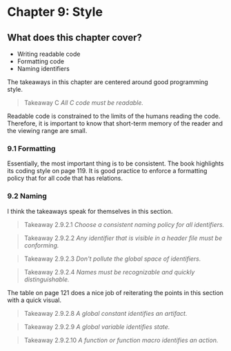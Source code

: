 # Chapter 9: Style

## What does this chapter cover?
- Writing readable code
- Formatting code
- Naming identifiers

The takeaways in this chapter are centered around good programming style.

> Takeaway C  *All C code must be readable.*

Readable code is constrained to the limits of the humans reading the code. Therefore, it is important to know that short-term memory of the reader and the viewing range are small.

### 9.1 Formatting

Essentially, the most important thing is to be consistent. The book highlights its coding style on page 119. It is good practice to enforce a formatting policy that for all code that has relations.

### 9.2 Naming

I think the takeaways speak for themselves in this section.

> Takeaway 2.9.2.1  *Choose a consistent naming policy for all identifiers.*

> Takeaway 2.9.2.2  *Any identifier that is visible in a header file must be conforming.*

> Takeaway 2.9.2.3  *Don't pollute the global space of identifiers.*

> Takeaway 2.9.2.4  *Names must be recognizable and quickly distinguishable.*

The table on page 121 does a nice job of reiterating the points in this section with a quick visual.

> Takeaway 2.9.2.8  *A global constant identifies an artifact.*

> Takeaway 2.9.2.9  *A global variable identifies state.*

> Takeaway 2.9.2.10  *A function or function macro identifies an action.*
